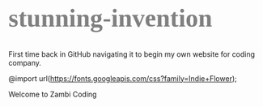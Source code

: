 # stunning-invention
First time back in GitHub navigating it to begin my own website for coding company.

@import 
url(https://fonts.googleapis.com/css?family=Indie+Flower);

<style> h1 {
  color: gray;
  font-family: Indie Flower;
  font-weight: bold;
  font-size: 50
}</style>

Welcome to Zambi Coding 
